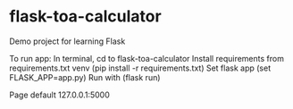 # flask-toa-calculator
Demo project for learning Flask

To run app:
In terminal, cd to flask-toa-calculator
Install requirements from requirements.txt venv (pip install -r requirements.txt)
Set flask app (set FLASK_APP=app.py)
Run with (flask run)

Page default 127.0.0.1:5000

